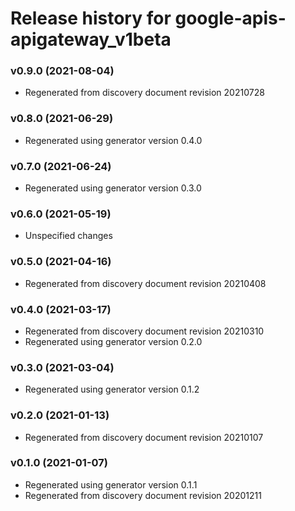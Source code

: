 # Release history for google-apis-apigateway_v1beta

### v0.9.0 (2021-08-04)

* Regenerated from discovery document revision 20210728

### v0.8.0 (2021-06-29)

* Regenerated using generator version 0.4.0

### v0.7.0 (2021-06-24)

* Regenerated using generator version 0.3.0

### v0.6.0 (2021-05-19)

* Unspecified changes

### v0.5.0 (2021-04-16)

* Regenerated from discovery document revision 20210408

### v0.4.0 (2021-03-17)

* Regenerated from discovery document revision 20210310
* Regenerated using generator version 0.2.0

### v0.3.0 (2021-03-04)

* Regenerated using generator version 0.1.2

### v0.2.0 (2021-01-13)

* Regenerated from discovery document revision 20210107

### v0.1.0 (2021-01-07)

* Regenerated using generator version 0.1.1
* Regenerated from discovery document revision 20201211

